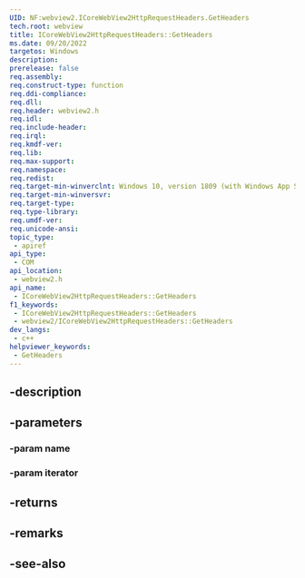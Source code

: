 ```yaml
---
UID: NF:webview2.ICoreWebView2HttpRequestHeaders.GetHeaders
tech.root: webview
title: ICoreWebView2HttpRequestHeaders::GetHeaders
ms.date: 09/20/2022
targetos: Windows
description: 
prerelease: false
req.assembly: 
req.construct-type: function
req.ddi-compliance: 
req.dll: 
req.header: webview2.h
req.idl: 
req.include-header: 
req.irql: 
req.kmdf-ver: 
req.lib: 
req.max-support: 
req.namespace: 
req.redist: 
req.target-min-winverclnt: Windows 10, version 1809 (with Windows App SDK 1.1 or later)
req.target-min-winversvr: 
req.target-type: 
req.type-library: 
req.umdf-ver: 
req.unicode-ansi: 
topic_type:
 - apiref
api_type:
 - COM
api_location:
 - webview2.h
api_name:
 - ICoreWebView2HttpRequestHeaders::GetHeaders
f1_keywords:
 - ICoreWebView2HttpRequestHeaders::GetHeaders
 - webview2/ICoreWebView2HttpRequestHeaders::GetHeaders
dev_langs:
 - c++
helpviewer_keywords:
 - GetHeaders
---
```


## -description

## -parameters

### -param name

### -param iterator

## -returns

## -remarks

## -see-also

